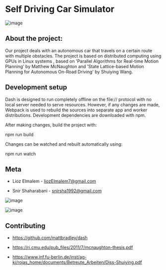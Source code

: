 # Self Driving Car Simulator

![image](https://user-images.githubusercontent.com/46107190/88458210-1a9a7300-ce95-11ea-8641-1e84b37a01bd.png)


## About the project:

Our project deals with an autonomous car that travels on a certain route with multiple obstacles. The project is based on distributed computing using GPUs in Linux systems , based on 'Parallel Algorithms for Real-time Motion Planning' by Matthew McNaughton and 'State Lattice-based Motion Planning for Autonomous On-Road Driving' by Shuiying Wang.


## Development setup

Dash is designed to run completely offline on the file:// protocol with no local server needed to serve resources. However, if any changes are made, Webpack is used to rebuild the sources into separate app and worker distributions. Development dependencies are downloaded with npm.

After making changes, build the project with:

npm run build

Changes can be watched and rebuilt automatically using:

npm run watch


## Meta 

* Lioz Elmalem - liozElmalem7@gmail.com

* Snir Shaharabani - snirsha1992@gmail.com


![image](https://user-images.githubusercontent.com/46107190/88458529-62ba9500-ce97-11ea-94a6-3e509ce67842.png)

![image](https://user-images.githubusercontent.com/46107190/88458576-add4a800-ce97-11ea-96eb-44cd6dd67f3d.png)


## Contributing

* https://github.com/mattbradley/dash

* https://ri.cmu.edu/pub_files/2011/7/mcnaughton-thesis.pdf

* https://www.inf.fu-berlin.de/inst/ag-ki/rojas_home/documents/Betreute_Arbeiten/Diss-Shuiying.pdf
